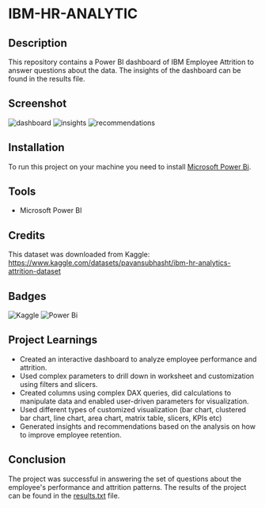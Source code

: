 # IBM-HR-ANALYTIC
## Description

This repository contains a Power BI dashboard of IBM Employee Attrition to answer questions about the data. The insights of the dashboard can be found in the results file.  

## Screenshot

![dashboard](https://github.com/user-attachments/assets/1244b561-fffa-4b55-99fe-9ba49f3d8dd0)
![insights](https://github.com/avishek09/IBM-HR-Analytics/assets/75924699/113ad6cf-3fd3-4c43-b38c-a144d96f488d)
![recommendations](https://github.com/avishek09/IBM-HR-Analytics/assets/75924699/fc6f3894-9b5d-4768-89bf-90705910aa2f)

## Installation

To run this project on your machine you need to install <a href="https://powerbi.microsoft.com/en-us/downloads/">Microsoft Power Bi</a>.

## Tools

* Microsoft Power BI

## Credits

This dataset was downloaded from Kaggle: https://www.kaggle.com/datasets/pavansubhasht/ibm-hr-analytics-attrition-dataset

## Badges

![Kaggle](https://img.shields.io/badge/Kaggle-20BEFF?style=for-the-badge&logo=Kaggle&logoColor=white)
![Power Bi](https://img.shields.io/badge/power_bi-F2C811?style=for-the-badge&logo=powerbi&logoColor=black)

## Project Learnings

* Created an interactive dashboard to analyze employee performance and attrition.
* Used complex parameters to drill down in worksheet and customization using filters and slicers.
* Created columns using complex DAX queries, did calculations to manipulate data and enabled user-driven parameters for visualization.
* Used different types of customized visualization (bar chart, clustered bar chart, line chart, area chart, matrix table, slicers, KPIs etc)
* Generated insights and recommendations based on the analysis on how to improve employee retention.

## Conclusion

The project was successful in answering the set of questions about the employee's performance and attrition patterns. The results of the project can be found in the <a href="https://github.com/avishek09/IBM-HR-Analytics/blob/main/results.txt">results.txt</a> file.
